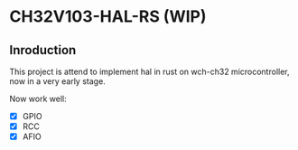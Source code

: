 # CH32V103-HAL-RS (WIP)

## Inroduction

This project is attend to implement hal in rust on wch-ch32 microcontroller, now in a very early stage.

Now work well:

- [x] GPIO
- [x] RCC
- [x] AFIO

<!-- ## Usage

```shell
  git clone https://github.com/kznr02/CH32-rs
  cd CH32-rs
  cargo build --package ch32-app
  wlink flash target/riscv32imac-unknown-none-elf/debug/ch32-app
```

> Please connect LED on PA0, and build `ch32-app` package, flash with `wlink`, you will see the led on.
> ![image](./doc/led.jpg) -->
  